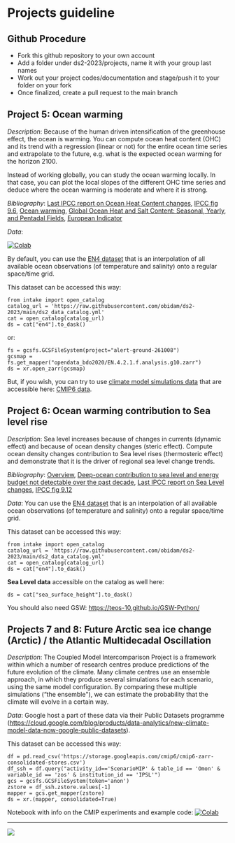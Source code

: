 # Projects guideline

## Github Procedure
- Fork this github repository to your own account
- Add a folder under ds2-2023/projects, name it with your group last names
- Work out your project codes/documentation and stage/push it to your folder on your fork
- Once finalized, create a pull request to the main branch

## Project 5: Ocean warming
 
*Description*: Because of the human driven intensification of the greenhouse effect, the ocean is warming. 
You can compute ocean heat content (OHC) and its trend with a regression (linear or not) for the entire ocean time series and extrapolate to the future, e.g. what is the expected ocean warming for the horizon 2100.

Instead of working globally, you can study the ocean warming locally. In that case, you can plot the local slopes of the different OHC time series and deduce where the ocean warming is moderate and where it is strong.

*Bibliography*:
[Last IPCC report on Ocean Heat Content changes](https://www.ipcc.ch/report/ar6/wg1/downloads/report/IPCC_AR6_WGI_Chapter_09.pdf#page=35), [IPCC fig 9.6](https://www.ipcc.ch/report/ar6/wg1/downloads/report/IPCC_AR6_WGI_Chapter_09.pdf#page=227), [Ocean warming](https://www.iucn.org/resources/issues-briefs/ocean-warming), [Global Ocean Heat and Salt Content: Seasonal, Yearly, and Pentadal Fields](https://www.ncei.noaa.gov/access/global-ocean-heat-content/), [European Indicator](https://marine.copernicus.eu/access-data/ocean-monitoring-indicators/global-ocean-heat-content-0-2000m)

*Data*:

[![Colab](https://img.shields.io/static/v1?label=Google&message=Open+data+with+Colab&color=blue&style=plastic&logo=google-colab)](https://colab.research.google.com/github/obidam/ds2-2023/blob/main/project/Eg_of_access_to_data_in_the_cloud.ipynb)

By default, you can use the [EN4 dataset](https://www.metoffice.gov.uk/hadobs/en4/) that is an interpolation of all available ocean observations (of temperature and salinity) onto a regular space/time grid.

This dataset can be accessed this way:
    
    from intake import open_catalog
    catalog_url = 'https://raw.githubusercontent.com/obidam/ds2-2023/main/ds2_data_catalog.yml'
    cat = open_catalog(catalog_url)
    ds = cat["en4"].to_dask()
    
or:

    fs = gcsfs.GCSFileSystem(project="alert-ground-261008")
    gcsmap = fs.get_mapper("opendata_bdo2020/EN.4.2.1.f.analysis.g10.zarr")
    ds = xr.open_zarr(gcsmap)
       
But, if you wish, you can try to use [climate model simulations data](https://www.wcrp-climate.org/wgcm-cmip/wgcm-cmip6) that are accessible here: [CMIP6 data](https://cloud.google.com/blog/products/data-analytics/new-climate-model-data-now-google-public-datasets).
       

## Project 6: Ocean warming contribution to Sea level rise
 
*Description*: Sea level increases because of changes in currents (dynamic effect) and because of ocean density changes (steric effect). Compute ocean density changes contribution to Sea level rises (thermosteric effect) and demonstrate that it is the driver of regional sea level change trends.
 
*Bibliography*:
[Overview](https://sealevel.nasa.gov/understanding-sea-level/overview), [Deep-ocean contribution to sea level and energy budget not detectable over the past decade](https://www.nature.com/articles/nclimate2387), [Last IPCC report on Sea Level changes](https://www.ipcc.ch/report/ar6/wg1/downloads/report/IPCC_AR6_WGI_Chapter_09.pdf#page=55), [IPCC fig 9.12](https://www.ipcc.ch/report/ar6/wg1/downloads/report/IPCC_AR6_WGI_Chapter_09.pdf#page=237)

*Data*: You can use the [EN4 dataset](https://www.metoffice.gov.uk/hadobs/en4/) that is an interpolation of all available ocean observations (of temperature and salinity) onto a regular space/time grid.

This dataset can be accessed this way:
    
    from intake import open_catalog
    catalog_url = 'https://raw.githubusercontent.com/obidam/ds2-2023/main/ds2_data_catalog.yml'
    cat = open_catalog(catalog_url)
    ds = cat["en4"].to_dask()

**Sea Level data** accessible on the catalog as well here:

    ds = cat["sea_surface_height"].to_dask()

You should also need GSW: https://teos-10.github.io/GSW-Python/

## Projects 7 and 8: Future Arctic sea ice change (Arctic) / the Atlantic Multidecadal Oscillation

*Description*: The Coupled Model Intercomparison Project is a framework within which a number of research centres produce predictions of the future evolution of the climate. Many climate centres use an ensemble approach, in which they produce several simulations for each scenario, using the same model configuration. By comparing these multiple simulations (“the ensemble"), we can estimate the probability that the climate will evolve in a certain way.

*Data*: Google host a part of these data via their Public Datasets programme (https://cloud.google.com/blog/products/data-analytics/new-climate-model-data-now-google-public-datasets).

This dataset can be accessed this way:

	df = pd.read_csv('https://storage.googleapis.com/cmip6/cmip6-zarr-consolidated-stores.csv')
	df_ssh = df.query("activity_id=='ScenarioMIP' & table_id == 'Omon' & variable_id == 'zos' & institution_id == 'IPSL'")
	gcs = gcsfs.GCSFileSystem(token='anon')
	zstore = df_ssh.zstore.values[-1]
	mapper = gcs.get_mapper(zstore)
	ds = xr.(mapper, consolidated=True)

Notebook with info on the CMIP experiments and example code: [![Colab](https://img.shields.io/static/v1?label=Google&message=Open+data+with+Colab&color=blue&style=plastic&logo=google-colab)](https://github.com/obidam/ds2-2023/blob/main/project/Starting_point_for_projects_7_and_8_(SC).ipynb)
***
<img src="https://github.com/obidam/ds2-2023/raw/main/logo_isblue.jpg">

